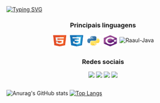 [![Typing SVG](https://readme-typing-svg.demolab.com?font=Fira+Code&size=25&pause=1000&color=9F1111&background=FFFFFF00&center=true&vCenter=true&multiline=true&width=1135&lines=Ol%C3%A1%2C+eu+sou+o+Raul+Rodrigues;Tuudo+boom%3F%3F)](https://git.io/typing-svg)

<div align="center">
    <h3>Principais linguagens</h3>
  <img alt="Raaul-HTML" height="30" width="40"align="center" src="https://raw.githubusercontent.com/devicons/devicon/master/icons/html5/html5-original.svg">
  <img alt="Raaul-CSS" height="30" width="40" align="center"src="https://raw.githubusercontent.com/devicons/devicon/master/icons/css3/css3-original.svg">
  <img alt="Raaul-Python" height="30" width="40" align="center"src="https://raw.githubusercontent.com/devicons/devicon/master/icons/python/python-original.svg">
  <img alt="Raaul-Csharp" height="30" width="40" align="center"src="https://raw.githubusercontent.com/devicons/devicon/master/icons/csharp/csharp-original.svg">    
  <img alt="Raaul-Java" height="30" width="40"src="https://cdn.jsdelivr.net/gh/devicons/devicon/icons/java/java-original-wordmark.svg">
          
</div>
  
  ##
 
<div align="center"> 
    <h3>Redes sociais</h3>
  <a href="https://instagram.com/raaulrodriguees" target="_blank"><img src="https://img.shields.io/badge/-Instagram-%23E4405F?style=for-the-badge&logo=instagram&logoColor=white" target="_blank"></a>
 <a href="https://discord.gg/3swQEqaG" target="_blank"><img src="https://img.shields.io/badge/Discord-7289DA?style=for-the-badge&logo=discord&logoColor=white" target="_blank"></a> 
  <a href = "mailto:rm.rodrigues0307@gmail.com"><img src="https://img.shields.io/badge/-Gmail-%23333?style=for-the-badge&logo=gmail&logoColor=white" target="_blank"></a>
  <a href="(https://www.linkedin.com/in/raaul-rodriguees/)" target="_blank"><img src="https://img.shields.io/badge/-LinkedIn-%230077B5?style=for-the-badge&logo=linkedin&logoColor=white" target="_blank"></a> 
  
</div>

##

![Anurag's GitHub stats](https://github-readme-stats.vercel.app/api?username=raaulrodriguees&show_icons=true&theme=dracula)
[![Top Langs](https://github-readme-stats.vercel.app/api/top-langs/?username=raaulrodriguees&layout=donut&theme=dracula)](https://github.com/anuraghazra/github-readme-stats)

